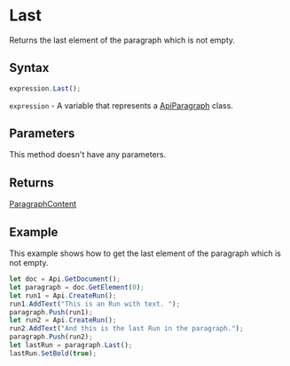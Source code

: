 # Last

Returns the last element of the paragraph which is not empty.

## Syntax

```javascript
expression.Last();
```

`expression` - A variable that represents a [ApiParagraph](../ApiParagraph.md) class.

## Parameters

This method doesn't have any parameters.

## Returns

[ParagraphContent](../../Enumeration/ParagraphContent.md)

## Example

This example shows how to get the last element of the paragraph which is not empty.

```javascript
let doc = Api.GetDocument();
let paragraph = doc.GetElement(0);
let run1 = Api.CreateRun();
run1.AddText("This is an Run with text. ");
paragraph.Push(run1);
let run2 = Api.CreateRun();
run2.AddText("And this is the last Run in the paragraph.");
paragraph.Push(run2);
let lastRun = paragraph.Last();
lastRun.SetBold(true);
```
